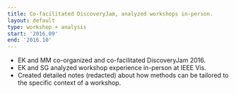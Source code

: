 ```yaml
---
title: Co-facilitated DiscoveryJam, analyzed workshops in-person.
layout: default
type: workshop + analysis
start: '2016.09'
end: '2016.10'
---
```

- EK and MM co-organized and co-facilitated DiscoveryJam 2016.
- EK and SG analyzed workshop experience in-person at IEEE Vis.
- Created detailed notes (redacted) about how methods can be tailored to the specific context of a workshop.
